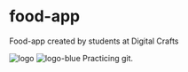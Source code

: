 # food-app
Food-app created by students at Digital Crafts

![logo](https://user-images.githubusercontent.com/13789291/27256212-f9deb120-5373-11e7-9511-ab0abad2e487.png)
![logo-blue](https://user-images.githubusercontent.com/13789291/27256625-7bc3629c-5380-11e7-8fe2-23aa05264b1c.png)
Practicing git.
